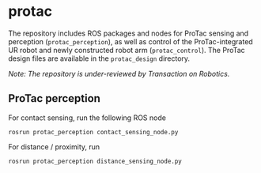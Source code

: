 # protac
The repository includes ROS packages and nodes for ProTac sensing and perception (```protac_perception```), as well as control of the ProTac-integrated UR robot and newly constructed robot arm (```protac_control```). The ProTac design files are available in the ```protac_design``` directory.

*Note: The repository is under-reviewed by Transaction on Robotics.*

## ProTac perception
For contact sensing, run the following ROS node
```
rosrun protac_perception contact_sensing_node.py
```
For distance / proximity, run
```
rosrun protac_perception distance_sensing_node.py
```
